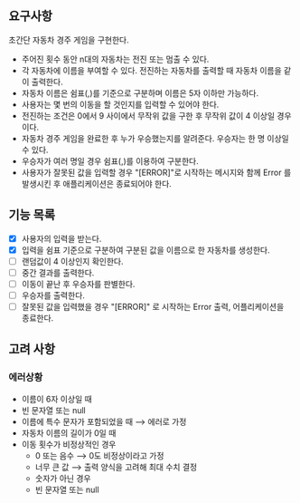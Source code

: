 ## 요구사항
초간단 자동차 경주 게임을 구현한다.
- 주어진 횟수 동안 n대의 자동차는 전진 또는 멈출 수 있다.
- 각 자동차에 이름을 부여할 수 있다. 전진하는 자동차를 출력할 때 자동차 이름을 같이 출력한다.
- 자동차 이름은 쉼표(,)를 기준으로 구분하며 이름은 5자 이하만 가능하다.
- 사용자는 몇 번의 이동을 할 것인지를 입력할 수 있어야 한다.
- 전진하는 조건은 0에서 9 사이에서 무작위 값을 구한 후 무작위 값이 4 이상일 경우이다.
- 자동차 경주 게임을 완료한 후 누가 우승했는지를 알려준다. 우승자는 한 명 이상일 수 있다.
- 우승자가 여러 명일 경우 쉼표(,)를 이용하여 구분한다.
- 사용자가 잘못된 값을 입력할 경우 "[ERROR]"로 시작하는 메시지와 함께 Error 를 발생시킨 후 애플리케이션은 종료되어야 한다.

## 기능 목록
- [x] 사용자의 입력을 받는다.
- [x] 입력을 쉼표 기준으로 구분하여 구분된 값을 이름으로 한 자동차를 생성한다.
- [ ] 랜덤값이 4 이상인지 확인한다.
- [ ] 중간 결과를 출력한다.
- [ ] 이동이 끝난 후 우승자를 판별한다.
- [ ] 우승자를 출력한다.
- [ ] 잘못된 값을 입력했을 경우 "[ERROR]" 로 시작하는 Error 출력, 어플리케이션을 종료한다.

## 고려 사항
### 에러상황
- 이름이 6자 이상일 때
- 빈 문자열 또는 null
- 이름에 특수 문자가 포함되었을 때 ⟶ 에러로 가정
- 자동차 이름의 길이가 0일 때
- 이동 횟수가 비정상적인 경우
  - 0 또는 음수 ⟶ 0도 비정상이라고 가정
  - 너무 큰 값 ⟶ 출력 양식을 고려해 최대 수치 결정
  - 숫자가 아닌 경우
  - 빈 문자열 또는 null